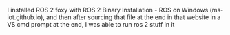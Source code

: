 
I installed ROS 2 foxy with ROS 2 Binary Installation - ROS on Windows (ms-iot.github.io), 
and then after sourcing that file at the end in that website in a VS cmd prompt at the end, I was able to run ros 2 stuff in it